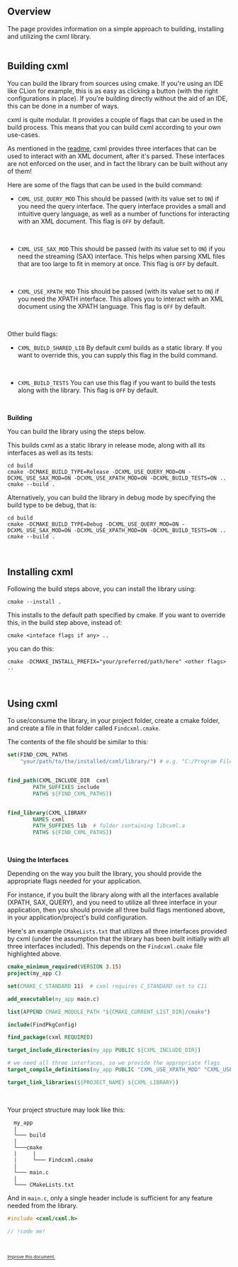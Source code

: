 ## Overview
The page provides information on a simple approach to building, installing and utilizing the cxml library.   
<br/>

## Building cxml

You can build the library from sources using cmake. If you're using an IDE like CLion for example, this is as easy as clicking a button (with the right configurations in place). If you're building directly without the aid of an IDE, this can be done in a number of ways.

cxml is quite modular. It provides a couple of flags that can be used in the build process. This means that you can build cxml according to your own use-cases.

As mentioned in the [readme](https://github.com/ziord/cxml/blob/master/README.md), cxml provides three interfaces that can be used to interact with an XML document, after it's parsed. These interfaces are not enforced on the user, and in fact the library can be built without any of them!

Here are some of the flags that can be used in the build command:

- `CXML_USE_QUERY_MOD`
This should be passed (with its value set to `ON`) if you need the query interface. The query interface provides a small and intuitive query language, as well as a number of functions for interacting with an XML document.
This flag is `OFF` by default.

<br/>

- `CXML_USE_SAX_MOD`
This should be passed (with its value set to `ON`) if you need the streaming (SAX) interface. This helps when parsing XML files that are too large to fit in memory at once. 
This flag is `OFF` by default.

<br/>

- `CXML_USE_XPATH_MOD`
This should be passed (with its value set to `ON`) if you need the XPATH interface. This allows you to interact with an XML document using the XPATH language. 
This flag is `OFF` by default.

<br/>

Other build flags:

- `CXML_BUILD_SHARED_LIB`
By default cxml builds as a static library. If you want to override this, you can supply this flag in the build command.
<br/>

- `CXML_BUILD_TESTS`
You can use this flag if you want to build the tests along with the library. This flag is `OFF` by default.
<br/>

**Building**

You can build the library using the steps below.

This builds cxml as a static library in release mode, along with all its interfaces as well as its tests:

```
cd build
cmake -DCMAKE_BUILD_TYPE=Release -DCXML_USE_QUERY_MOD=ON -DCXML_USE_SAX_MOD=ON -DCXML_USE_XPATH_MOD=ON -DCXML_BUILD_TESTS=ON ..
cmake --build .
```

Alternatively, you can build the library in debug mode by specifying the build type to be debug, that is:

```
cd build
cmake -DCMAKE_BUILD_TYPE=Debug -DCXML_USE_QUERY_MOD=ON -DCXML_USE_SAX_MOD=ON -DCXML_USE_XPATH_MOD=ON -DCXML_BUILD_TESTS=ON ..
cmake --build .
```
<br/>

## Installing cxml

Following the build steps above, you can install the library using:

```
cmake --install .
```

This installs to the default path specified by cmake. If you want to override this, in the build step above, instead of:

```
cmake <inteface flags if any> ..
```

you can do this:
```
cmake -DCMAKE_INSTALL_PREFIX="your/preferred/path/here" <other flags> ..
```

<br/>

## Using cxml

To use/consume the library, in your project folder, create a cmake folder, and create a file in that folder called `Findcxml.cmake`.

The contents of the file should be similar to this:

```cmake
set(FIND_CXML_PATHS
    "your/path/to/the/installed/cxml/library/") # e.g. "C:/Program Files/cxml"


find_path(CXML_INCLUDE_DIR  cxml
        PATH_SUFFIXES include
        PATHS ${FIND_CXML_PATHS})


find_library(CXML_LIBRARY
        NAMES cxml
        PATH_SUFFIXES lib  # folder containing libcxml.a
        PATHS ${FIND_CXML_PATHS})
```
<br/>

**Using the Interfaces**

Depending on the way you built the library, you should provide the appropriate flags needed for your application.

For instance, if you built the library along with all the interfaces available (XPATH, SAX, QUERY), and you need to utilize all three interface in your application, then you should provide all three build flags mentioned above, in your application/project's build configuration.

Here's an example `CMakeLists.txt` that utilizes all three interfaces provided by cxml (under the assumption that the library has been built initially with all three interfaces included). This depends on the `Findcxml.cmake` file highlighted above.

```cmake
cmake_minimum_required(VERSION 3.15)
project(my_app C)

set(CMAKE_C_STANDARD 11)  # cxml requires C_STANDARD set to C11

add_executable(my_app main.c)

list(APPEND CMAKE_MODULE_PATH "${CMAKE_CURRENT_LIST_DIR}/cmake")

include(FindPkgConfig)

find_package(cxml REQUIRED)

target_include_directories(my_app PUBLIC ${CXML_INCLUDE_DIR})

# we need all three interfaces, so we provide the appropriate flags
target_compile_definitions(my_app PUBLIC "CXML_USE_XPATH_MOD" "CXML_USE_QUERY_MOD" "CXML_USE_SAX_MOD")

target_link_libraries(${PROJECT_NAME} ${CXML_LIBRARY})
```
<br/>

Your project structure may look like this:

```
  my_app
  |
  └─── build
  |
  └───cmake
  |     |
  |     └─── Findcxml.cmake
  |
  └─── main.c
  |
  └─── CMakeLists.txt
```

And in `main.c`, only a single header include is sufficient for any feature needed from the library. 

```C
#include <cxml/cxml.h>

// !code me!

```

<br/>

<sup><sup>[Improve this document.](https://github.com/ziord/cxml/issues)</sup></sup>

